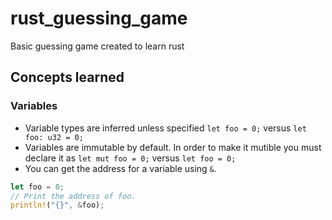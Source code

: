 # rust_guessing_game
Basic guessing game created to learn rust
## Concepts learned
### Variables
* Variable types are inferred unless specified ```let foo = 0;``` versus ```let foo: u32 = 0;```
* Variables are immutable by default. In order to make it mutible you must declare it as ```let mut foo = 0;``` versus ```let foo = 0;```
* You can get the address for a variable using ```&```.<br>
```Rust
let foo = 0;
// Print the address of foo.
println!("{}", &foo);
```